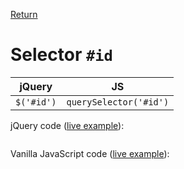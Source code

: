 <!-- markdownlint-disable MD041-->
[Return](../)

# Selector `#id`

| jQuery     | JS                     |
|:----------:|:----------------------:|
| `$('#id')` | `querySelector('#id')` |

jQuery code ([live example](id-jq.html)):

```js:src/id-jq.js
```

Vanilla JavaScript code ([live example](id-va.html)):

```js:src/id-va.js
```
